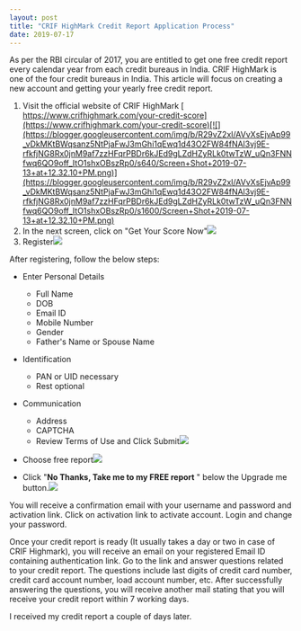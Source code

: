 ```yaml
---
layout: post
title: "CRIF HighMark Credit Report Application Process"
date: 2019-07-17
---
```


As per the RBI circular of 2017, you are entitled to get one free credit report every calendar year from each credit bureaus in India. CRIF HighMark is one of the four credit bureaus in India. This article will focus on creating a new account and getting your yearly free credit report.  


  1. Visit the official website of CRIF HighMark [  
https://www.crifhighmark.com/your-credit-score](https://www.crifhighmark.com/your-credit-score)[![](https://blogger.googleusercontent.com/img/b/R29vZ2xl/AVvXsEjvAp99_vDkMKtBWqsanz5NtPjaFwJ3mGhi1qEwq1d43O2FW84fNAl3vj9E-rfkfjNG8Rx0jnM9af7zzHFqrPBDr6kJEd9gLZdHZyRLk0twTzW_uQn3FNNfwq6QO9off_ItO1shxOBszRp0/s640/Screen+Shot+2019-07-13+at+12.32.10+PM.png)](https://blogger.googleusercontent.com/img/b/R29vZ2xl/AVvXsEjvAp99_vDkMKtBWqsanz5NtPjaFwJ3mGhi1qEwq1d43O2FW84fNAl3vj9E-rfkfjNG8Rx0jnM9af7zzHFqrPBDr6kJEd9gLZdHZyRLk0twTzW_uQn3FNNfwq6QO9off_ItO1shxOBszRp0/s1600/Screen+Shot+2019-07-13+at+12.32.10+PM.png)
  2.  In the next screen, click on "Get Your Score Now"[![](https://blogger.googleusercontent.com/img/b/R29vZ2xl/AVvXsEh5rRrK8Wk879jKTPP_icR3csEzMqxeGGTb3EKgO-Z7IBS7WcoHbqFgspejiOovflUYZcwitKTL07-B7bN4drMylynvhZRU7ctSP4bjMDeLzhqcfGe_WbeQKMrP3MyH5Htet0g0lY-66G7y/s640/Screen+Shot+2019-07-13+at+12.32.27+PM.png)](https://blogger.googleusercontent.com/img/b/R29vZ2xl/AVvXsEh5rRrK8Wk879jKTPP_icR3csEzMqxeGGTb3EKgO-Z7IBS7WcoHbqFgspejiOovflUYZcwitKTL07-B7bN4drMylynvhZRU7ctSP4bjMDeLzhqcfGe_WbeQKMrP3MyH5Htet0g0lY-66G7y/s1600/Screen+Shot+2019-07-13+at+12.32.27+PM.png)
  3.  Register[![](https://blogger.googleusercontent.com/img/b/R29vZ2xl/AVvXsEjfJm6coSjvvDhYWqZ4CJha0A64GcMxK0ajBG39zV0T19VvvsVc16l9_rHllZBgTeqOdJkz923r8CjmVb_K0UMebjmCZegA5cuTAHkm53mqvIStuhylQIYzVaCsMjEyQ3A7ozy0E8g2Y2xm/s640/Screen+Shot+2019-07-13+at+12.32.41+PM.png) ](https://blogger.googleusercontent.com/img/b/R29vZ2xl/AVvXsEjfJm6coSjvvDhYWqZ4CJha0A64GcMxK0ajBG39zV0T19VvvsVc16l9_rHllZBgTeqOdJkz923r8CjmVb_K0UMebjmCZegA5cuTAHkm53mqvIStuhylQIYzVaCsMjEyQ3A7ozy0E8g2Y2xm/s1600/Screen+Shot+2019-07-13+at+12.32.41+PM.png)

  
  
  
  
  
  
  
  
After registering, follow the below steps:  




  * Enter Personal Details


     * Full Name
     * DOB
     * Email ID
     * Mobile Number
     * Gender
     * Father's Name or Spouse Name


  * Identification


     * PAN or UID necessary
     * Rest optional


  * Communication
    * Address
    * CAPTCHA
    * Review Terms of Use and Click Submit[![](https://blogger.googleusercontent.com/img/b/R29vZ2xl/AVvXsEjD_36Ae4b4T7wYpZC-JDHAbXXaRKSWslGI4B7y7vW3qrLT9jAAGxoLfaTFqTA4gCP9lJF0gRiF6P1wsemLkJOqPArZiK1lDwVK7jq2V_OSfISGSz3MQPaTnoepr2_iu470wZDWOtI4Emx5/s640/Screen+Shot+2019-07-13+at+12.51.53+PM.png)](https://blogger.googleusercontent.com/img/b/R29vZ2xl/AVvXsEjD_36Ae4b4T7wYpZC-JDHAbXXaRKSWslGI4B7y7vW3qrLT9jAAGxoLfaTFqTA4gCP9lJF0gRiF6P1wsemLkJOqPArZiK1lDwVK7jq2V_OSfISGSz3MQPaTnoepr2_iu470wZDWOtI4Emx5/s1600/Screen+Shot+2019-07-13+at+12.51.53+PM.png)



  * Choose free report[![](https://blogger.googleusercontent.com/img/b/R29vZ2xl/AVvXsEgmydEmPsa04YryBM-ldWCYvTKCG3Dn66gHrgFHXHW2ZtGURNbPR19a0b9un_hnm2BrnF0YkJpWO35GMpvEnvpLxSFd73ym8ulDYWIC2nb5PB_91bLGvaJ00lqsVJbQUE2Du9BmFVpCRm2B/s640/Screen+Shot+2019-07-13+at+1.02.52+PM.jpg)](https://blogger.googleusercontent.com/img/b/R29vZ2xl/AVvXsEgmydEmPsa04YryBM-ldWCYvTKCG3Dn66gHrgFHXHW2ZtGURNbPR19a0b9un_hnm2BrnF0YkJpWO35GMpvEnvpLxSFd73ym8ulDYWIC2nb5PB_91bLGvaJ00lqsVJbQUE2Du9BmFVpCRm2B/s1600/Screen+Shot+2019-07-13+at+1.02.52+PM.jpg)



  


  * Click "**No Thanks, Take me to my FREE report** " below the Upgrade me button.[![](https://blogger.googleusercontent.com/img/b/R29vZ2xl/AVvXsEihzvoT1goQhRZxhyphenhyphenj_n6EEEspTpGfw9yZ7KNhXlNA74wxtMCUuEZXqSpn3t4bz4QGdycopp7UyAwxUlWrlXmAFH8Nk21Fvc41sdJllO6MceTcR6j9m8IUNC3gD7dBaVdt1_JguCH-vpFQ1/s640/Screen+Shot+2019-07-13+at+1.03.34+PM.png)](https://blogger.googleusercontent.com/img/b/R29vZ2xl/AVvXsEihzvoT1goQhRZxhyphenhyphenj_n6EEEspTpGfw9yZ7KNhXlNA74wxtMCUuEZXqSpn3t4bz4QGdycopp7UyAwxUlWrlXmAFH8Nk21Fvc41sdJllO6MceTcR6j9m8IUNC3gD7dBaVdt1_JguCH-vpFQ1/s1600/Screen+Shot+2019-07-13+at+1.03.34+PM.png)



  


  


You will receive a confirmation email with your username and password and activation link. Click on activation link to activate account. Login and change your password. 

  
Once your credit report is ready (It usually takes a day or two in case of CRIF Highmark), you will receive an email on your registered Email ID containing authentication link. Go to the link and answer questions related to your credit report. The questions include last digits of credit card number, credit card account number, load account number, etc. After successfully answering the questions, you will receive another mail stating that you will receive your credit report within 7 working days.  
  
I received my credit report a couple of days later.

  


